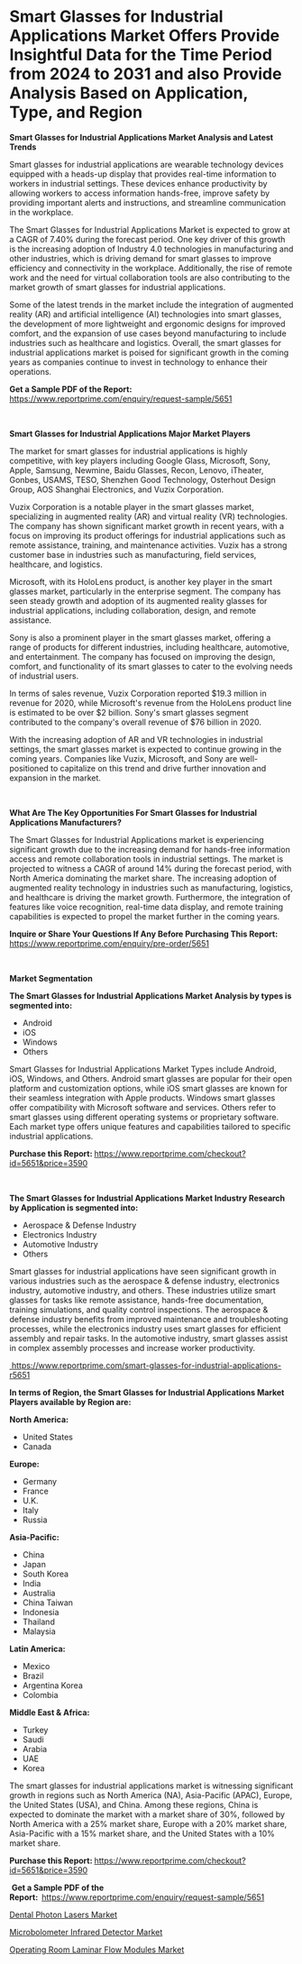 <p><h1>Smart Glasses for Industrial Applications Market Offers Provide Insightful Data for the Time Period from 2024 to 2031 and also Provide Analysis Based on Application, Type, and Region</h1></p><p><strong>Smart Glasses for Industrial Applications Market Analysis and Latest Trends</strong></p>
<p><p>Smart glasses for industrial applications are wearable technology devices equipped with a heads-up display that provides real-time information to workers in industrial settings. These devices enhance productivity by allowing workers to access information hands-free, improve safety by providing important alerts and instructions, and streamline communication in the workplace.</p><p>The Smart Glasses for Industrial Applications Market is expected to grow at a CAGR of 7.40% during the forecast period. One key driver of this growth is the increasing adoption of Industry 4.0 technologies in manufacturing and other industries, which is driving demand for smart glasses to improve efficiency and connectivity in the workplace. Additionally, the rise of remote work and the need for virtual collaboration tools are also contributing to the market growth of smart glasses for industrial applications.</p><p>Some of the latest trends in the market include the integration of augmented reality (AR) and artificial intelligence (AI) technologies into smart glasses, the development of more lightweight and ergonomic designs for improved comfort, and the expansion of use cases beyond manufacturing to include industries such as healthcare and logistics. Overall, the smart glasses for industrial applications market is poised for significant growth in the coming years as companies continue to invest in technology to enhance their operations.</p></p>
<p><strong>Get a Sample PDF of the Report:&nbsp;</strong> <a href="https://www.reportprime.com/enquiry/request-sample/5651">https://www.reportprime.com/enquiry/request-sample/5651</a></p>
<p>&nbsp;</p>
<p><strong>Smart Glasses for Industrial Applications Major Market Players</strong></p>
<p><p>The market for smart glasses for industrial applications is highly competitive, with key players including Google Glass, Microsoft, Sony, Apple, Samsung, Newmine, Baidu Glasses, Recon, Lenovo, iTheater, Gonbes, USAMS, TESO, Shenzhen Good Technology, Osterhout Design Group, AOS Shanghai Electronics, and Vuzix Corporation.</p><p>Vuzix Corporation is a notable player in the smart glasses market, specializing in augmented reality (AR) and virtual reality (VR) technologies. The company has shown significant market growth in recent years, with a focus on improving its product offerings for industrial applications such as remote assistance, training, and maintenance activities. Vuzix has a strong customer base in industries such as manufacturing, field services, healthcare, and logistics.</p><p>Microsoft, with its HoloLens product, is another key player in the smart glasses market, particularly in the enterprise segment. The company has seen steady growth and adoption of its augmented reality glasses for industrial applications, including collaboration, design, and remote assistance.</p><p>Sony is also a prominent player in the smart glasses market, offering a range of products for different industries, including healthcare, automotive, and entertainment. The company has focused on improving the design, comfort, and functionality of its smart glasses to cater to the evolving needs of industrial users.</p><p>In terms of sales revenue, Vuzix Corporation reported $19.3 million in revenue for 2020, while Microsoft's revenue from the HoloLens product line is estimated to be over $2 billion. Sony's smart glasses segment contributed to the company's overall revenue of $76 billion in 2020.</p><p>With the increasing adoption of AR and VR technologies in industrial settings, the smart glasses market is expected to continue growing in the coming years. Companies like Vuzix, Microsoft, and Sony are well-positioned to capitalize on this trend and drive further innovation and expansion in the market.</p></p>
<p>&nbsp;</p>
<p><strong>What Are The Key Opportunities For Smart Glasses for Industrial Applications Manufacturers?</strong></p>
<p><p>The Smart Glasses for Industrial Applications market is experiencing significant growth due to the increasing demand for hands-free information access and remote collaboration tools in industrial settings. The market is projected to witness a CAGR of around 14% during the forecast period, with North America dominating the market share. The increasing adoption of augmented reality technology in industries such as manufacturing, logistics, and healthcare is driving the market growth. Furthermore, the integration of features like voice recognition, real-time data display, and remote training capabilities is expected to propel the market further in the coming years.</p></p>
<p><strong>Inquire or Share Your Questions If Any Before Purchasing This Report:</strong> <a href="https://www.reportprime.com/enquiry/pre-order/5651">https://www.reportprime.com/enquiry/pre-order/5651</a></p>
<p>&nbsp;</p>
<p><strong>Market Segmentation</strong></p>
<p><strong>The Smart Glasses for Industrial Applications Market Analysis by types is segmented into:</strong></p>
<p><ul><li>Android</li><li>iOS</li><li>Windows</li><li>Others</li></ul></p>
<p><p>Smart Glasses for Industrial Applications Market Types include Android, iOS, Windows, and Others. Android smart glasses are popular for their open platform and customization options, while iOS smart glasses are known for their seamless integration with Apple products. Windows smart glasses offer compatibility with Microsoft software and services. Others refer to smart glasses using different operating systems or proprietary software. Each market type offers unique features and capabilities tailored to specific industrial applications.</p></p>
<p><strong>Purchase this Report:&nbsp;</strong><a href="https://www.reportprime.com/checkout?id=5651&price=3590">https://www.reportprime.com/checkout?id=5651&price=3590</a></p>
<p>&nbsp;</p>
<p><strong>The Smart Glasses for Industrial Applications Market Industry Research by Application is segmented into:</strong></p>
<p><ul><li>Aerospace & Defense Industry</li><li>Electronics Industry</li><li>Automotive Industry</li><li>Others</li></ul></p>
<p><p>Smart glasses for industrial applications have seen significant growth in various industries such as the aerospace & defense industry, electronics industry, automotive industry, and others. These industries utilize smart glasses for tasks like remote assistance, hands-free documentation, training simulations, and quality control inspections. The aerospace & defense industry benefits from improved maintenance and troubleshooting processes, while the electronics industry uses smart glasses for efficient assembly and repair tasks. In the automotive industry, smart glasses assist in complex assembly processes and increase worker productivity.</p></p>
<p><a href="https://www.reportprime.com/smart-glasses-for-industrial-applications-r5651">&nbsp;https://www.reportprime.com/smart-glasses-for-industrial-applications-r5651</a></p>
<p><strong>In terms of Region, the Smart Glasses for Industrial Applications Market Players available by Region are:</strong></p>
<p>
    <p> <strong> North America: </strong>
        <ul>
            <li>United States</li>
            <li>Canada</li>
        </ul>
        </p> 
    <p> <strong> Europe: </strong>
        <ul>
            <li>Germany</li>
            <li>France</li>
            <li>U.K.</li>
            <li>Italy</li>
            <li>Russia</li>
        </ul>
        </p> 
    <p> <strong> Asia-Pacific: </strong>
        <ul>
            <li>China</li>
            <li>Japan</li>
            <li>South Korea</li>
            <li>India</li>
            <li>Australia</li>
            <li>China Taiwan</li>
            <li>Indonesia</li>
            <li>Thailand</li>
            <li>Malaysia</li>
        </ul>
        </p> 
    <p> <strong> Latin America: </strong>
        <ul>
            <li>Mexico</li>
            <li>Brazil</li>
            <li>Argentina Korea</li>
            <li>Colombia</li>
        </ul>
        </p> 
    <p> <strong> Middle East & Africa: </strong>
        <ul>
            <li>Turkey</li>
            <li>Saudi</li>
            <li>Arabia</li>
            <li>UAE</li>
            <li>Korea</li>
        </ul>
    </p>
    </p>
<p><p>The smart glasses for industrial applications market is witnessing significant growth in regions such as North America (NA), Asia-Pacific (APAC), Europe, the United States (USA), and China. Among these regions, China is expected to dominate the market with a market share of 30%, followed by North America with a 25% market share, Europe with a 20% market share, Asia-Pacific with a 15% market share, and the United States with a 10% market share.</p></p>
<p><strong>Purchase this Report: </strong><a href="https://www.reportprime.com/checkout?id=5651&price=3590">https://www.reportprime.com/checkout?id=5651&price=3590</a></p>
<p>&nbsp;<strong>Get a Sample PDF of the Report:&nbsp;&nbsp;</strong><a href="https://www.reportprime.com/enquiry/request-sample/5651">https://www.reportprime.com/enquiry/request-sample/5651</a></p>
<p><strong></strong></p>
<p><p><a href="https://issuu.com/reportprime-2/docs/dental-photon-lasers-market-size-2030.pptx">Dental Photon Lasers Market</a></p><p><a href="https://github.com/marthawweekle/Market-Research-Report-List-2/blob/main/microbolometer-infrared-detector-market.md">Microbolometer Infrared Detector Market</a></p><p><a href="https://issuu.com/reportprime-2/docs/operating-room-laminar-flow-modules-market-size-20">Operating Room Laminar Flow Modules Market</a></p></p>